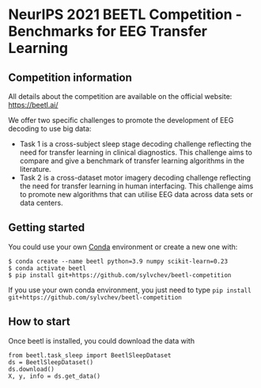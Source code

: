 # NeurIPS 2021 BEETL Competition - Benchmarks for EEG Transfer Learning

## Competition information

All details about the competition are available on the official website: https://beetl.ai/

We offer two specific challenges to promote the development of EEG decoding to use big data:

* Task 1 is a cross-subject sleep stage decoding challenge reflecting the need for transfer learning in clinical diagnostics. This challenge aims to compare and give a benchmark of transfer learning algorithms in the literature.
* Task 2 is a cross-dataset motor imagery decoding challenge reflecting the need for transfer learning in human interfacing. This challenge aims to promote new algorithms that can utilise EEG data across data sets or data centers.

## Getting started

You could use your own [Conda](https://www.anaconda.com/products/individual) environment or create a new one with:

```
$ conda create --name beetl python=3.9 numpy scikit-learn=0.23
$ conda activate beetl
$ pip install git+https://github.com/sylvchev/beetl-competition
```

If you use your own conda environment, you just need to type `pip install git+https://github.com/sylvchev/beetl-competition`

## How to start

Once beetl is installed, you could download the data with

```
from beetl.task_sleep import BeetlSleepDataset
ds = BeetlSleepDataset()
ds.download()
X, y, info = ds.get_data()
```
